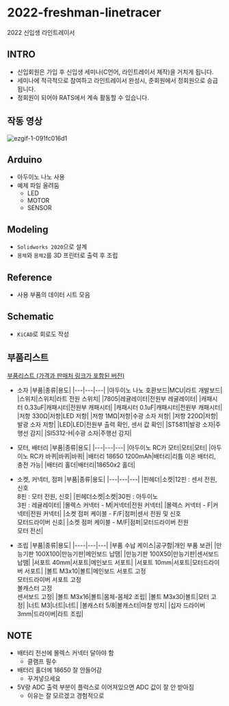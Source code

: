# 2022-freshman-linetracer

2022 신입생 라인트레이서  

## INTRO
- 신입회원은 가입 후 신입생 세미나(C언어, 라인트레이서 제작)을 거치게 됩니다.   
- 세미나에 적극적으로 참여하고 라인트레이서 완성시, 준회원에서 정회원으로 승급됩니다.  
- 정회원이 되어야 RATS에서 계속 활동할 수 있습니다. 

## 작동 영상
![ezgif-1-091fc016d1](https://user-images.githubusercontent.com/48342925/154978977-8f19ad4f-a6c3-4c2f-a03c-1b29bf391769.gif)


## Arduino
  - 아두이노 나노 사용
  - 예제 파일 올려둠
    - LED
    - MOTOR
    - SENSOR
## Modeling
  - `Solidworks 2020`으로 설계
  - `몸체`와 `몸체2`를 3D 프린터로 출력 후 조립

## Reference
  - 사용 부품의 데이터 시트 모음

## Schematic
  - `KiCAD`로 회로도 작성

## 부품리스트

[부품리스트 (가격과 판매처 링크가 포함된 버전)](https://mokhwasomssi.notion.site/bc81dec099644cce938beb7883b7c5f4)
- 소자
    |부품|종류|용도|
    |---|---|---|
    |아두이노 나노 호환보드|MCU|라트 개발보드|  
    |스위치|스위치|라트 전원 스위치|
    |7805|레귤레이터|전원부 레귤레이터|
    |캐패시터 0.33uF|캐패시터|전원부 캐패시터|
    |캐패시터 0.1uF|캐패시터|전원부 캐패시터|
    |저항 330Ω|저항|LED 저항|
    |저항 1MΩ|저항|수광 소자 저항|
    |저항 220Ω|저항|발광 소자 저항|
    |LED|LED|전원부 출력 확인, 센서 값 확인|
    |ST5811|발광 소자|주행선 감지|
    |SI5312-H|수광 소자|주행선 감지|

- 모터, 배터리
  |부품|종류|용도|
  |---|---|---|
  |아두이노 RC카 모터|모터|모터|
  |아두이노 RC카 바퀴|바퀴|바퀴|
  |배터리 18650 1200mAh|배터리|리튬 이온 배터리, 충전 가능|
  |배터리 홀더|배터리|18650x2 홀더|

- 소켓, 커넥터, 점퍼
  |부품|종류|용도|
  |---|---|---|
  |핀헤더|소켓|12핀 : 센서 전원, 신호  </br> 8핀 : 모터 전원, 신호|
  |핀헤더소켓|소켓|30핀 : 아두이노</br>3핀 : 레귤레이터|
  |몰렉스 커넥터 - M|커넥터|전원 커넥터|
  |몰렉스 커넥터 - F|커넥터|전원 커넥터|
  |소켓 점퍼 케이블 - F/F|점퍼|센서 전원 및 신호</br>모터드라이버 신호|
  |소켓 점퍼 케이블 - M/F|점퍼|모터드라이버 전원</br>모터 전선|

- 조립
  |부품|종류|용도|
  |----|---|---|
  |부품 수납 케이스|공구함|개인 부품 보관|
  |만능기판 100X100|만능기판|메인보드 납땜|
  |만능기판 100X50|만능기판|센서보드 납땜|
  |서포트 40mm|서포트|메인보드 서포트|
  |서포트 10mm|서포트|모터드라이버 서포트|
  |볼트 M3x10|볼트|메인보드 서포트 고정</br>모터드라이버 서포트 고정</br>볼캐스터 고정</br>센서보드 고정|
  |볼트 M3x16|볼트|몸체-몸체2 조립|
  |볼트 M3x30|볼트|모터 고정|
  |너트 M3|너트|너트|
  |볼캐스터 5/8|볼캐스터|마찰 방지|
  |십자 드라이버 3mm|드라이버|라트 조립|
    
## NOTE
- 배터리 전선에 몰렉스 커넥터 달아야 함
  - 클램프 필수
- 배터리 홀더에 18650 잘 안들어감
  - 꾸겨넣으세요
- 5V랑 ADC 출력 부분이 플럭스로 이어져있으면 ADC 값이 잘 안 받아짐
  - 이유는 잘 모르겠고 경험적으로
